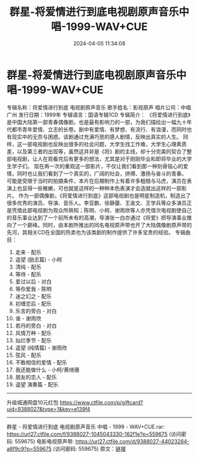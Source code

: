 ﻿---
title: 群星-将爱情进行到底电视剧原声音乐中唱-1999-WAV+CUE
date: 2024-04-05 11:34:08
categories: WAV车载音乐、镜像
tags: 华语中文
---
# 群星-将爱情进行到底电视剧原声音乐中唱-1999-WAV+CUE

专辑名称：将爱情进行到底 电视剧原声音乐
歌手姓名：影视原声
唱片公司：中唱广州
发行日期：1999年
专辑语言：国语专辑1CD
专辑简介：
《将爱情进行到底》是中国大陆第一部青春偶像剧，也是最有影响力的一部，为我们描绘出一幅九十年代都市青年爱情、立志的长卷。剧中有爱情、有梦想、有流行、有浪漫，而同时也有现实中的无奈与困惑。该剧通过充满巧思的感人剧情，反映出真实的人生。
同样，这一部电视剧也反映出很多的社会问题，大学生找工作难，大学生心理素质差，以及第三者的出现等，虽然这并非是《将》剧的主线，却十分完美的契合了整部电视剧，让人在观看完后有更多的想法，尤其是对于刚刚毕业和即将毕业的大学生学子们。
现在再一次的重观这一部影片，不仅让我们看到那一种刻骨铭心的爱情，同时也让我们看到了一个真实的，广阔的社会，拼搏、激扬与奋斗的青春。
可能是受限于当时的拍摄条件，本片在后期制作上有着许多粗糙与马虎，演员在表演上也显得一些稚嫩，可也就是这样的一种种本色表演才会造就出这样的一部影片。
作为一部偶像剧，《将爱情进行到底》这部电视剧也是明星制造机，制造出了很多优秀的演员、导演、音乐人。李亚鹏、徐静蕾、王渝文、王学兵等众多演员正是凭借此部电视剧为观众所熟知；陈明、小柯、谢雨欣等人亦凭借次电视剧使自己的音乐事业达到了一个前所未有的高潮，导演张一白亦通过《将爱》把导演事业推向了一个巅峰。同时，由本剧所推出的同名电视原声带也开了大陆偶像剧原声带的先河，其相关CD在全国的热卖也为该类剧的制作提供了许多宝贵的经验。
专辑曲目：
01. 走来 - 配乐
02. 遥望 (励志篇) - 小柯
03. 清纯 - 配乐
04. 等待 - 配乐
05. 爱过以后 - 对白
06. 等你爱我 - 陈明
07. 迷之幻之 - 配乐
08. 初缠恋后 - 配乐
09. 乐言的旁白 - 对白
10. 谁 - 谢雨欣
11. 若丹的旁白 - 对白
12. 风情万种 - 配乐
13. 灿烂季节 - 配乐
14. 遥望 (纯情篇) - 谢雨欣
15. 弦风 - 配乐
16. 不敢相信的爱情 - 配乐
17. 我还能做什么 - 小柯/黄绮珊
18. 朋友的恋人 - 配乐
19. 遥望 演奏篇 - 配乐
*****************************************************
升级城通网盘10元红包 https://www.ctfile.com/p/giftcard?uid=9388027&type=1&key=e139f4
**************************
群星 - 将爱情进行到底 电视剧原声音乐 中唱 - 1999 - WAV+CUE.rar: https://url27.ctfile.com/f/9388027-1045043330-162f1e?p=559675
(访问密码: 559675)
电影电视原声带: https://url27.ctfile.com/d/9388027-44023284-a8f9c9?p=559675
(访问密码: 559675)
原文：[链接](https://blog.sina.com.cn/s/blog_1647c7e7601031509.html)